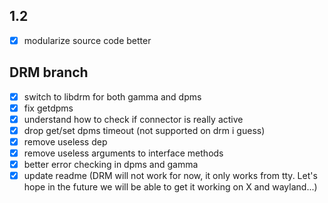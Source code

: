 ## 1.2
- [x] modularize source code better

## DRM branch
- [x] switch to libdrm for both gamma and dpms
- [x] fix getdpms
- [x] understand how to check if connector is really active
- [x] drop get/set dpms timeout (not supported on drm i guess) 
- [x] remove useless dep
- [x] remove useless arguments to interface methods
- [x] better error checking in dpms and gamma
- [x] update readme (DRM will not work for now, it only works from tty. Let's hope in the future we will be able to get it working on X and wayland...)
